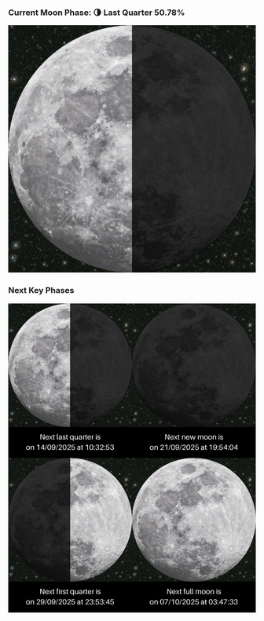 ### Current Moon Phase: 🌗 Last Quarter 50.78%
![Moon Phase](moonphase.png)
### Next Key Phases
![Gallery](gallery.png)